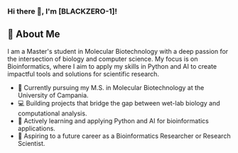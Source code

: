 ### Hi there 👋, I'm [BLACKZERO-1]!

## 🔭 About Me

I am a Master's student in Molecular Biotechnology with a deep passion for the intersection of biology and computer science. My focus is on Bioinformatics, where I aim to apply my skills in Python and AI to create impactful tools and solutions for scientific research.

- 🔬 Currently pursuing my M.S. in Molecular Biotechnology at the University of Campania.
- 💻 Building projects that bridge the gap between wet-lab biology and computational analysis.
- 🐍 Actively learning and applying Python and AI for bioinformatics applications.
- 🚀 Aspiring to a future career as a Bioinformatics Researcher or Research Scientist.
